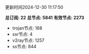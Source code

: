 更新时间2024-12-30 11:17:50

**总订阅: 22**
**总节点: 5841**
**有效节点: 2273**
- trojan节点: 168
- ssr节点: 4
- v2ray节点: 1257
- ss节点: 844
